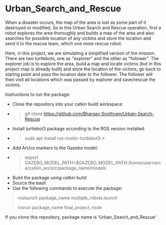 # Urban_Search_and_Rescue
When a disaster occurs, the map of the area is lost as some part of it destroyed or modified, So in this Urban Search and Rescue operation, first a robot explores the area thoroughly and builds a map of the area and also searches for possible location of any victims and store the location and send it to the rescue team, which one more rescue robot. 

Here, in this project, we are simulating a simplified version of the mission. There are two turtlebots, one as "explorer" and the other as "follower". The explorer job is to explore the area, build a map and locate victims (but in this project map is already built) and store the location of the victims, go back to startng point and pass the location date to the follower. The follower will then visit all locations which was passed by explorer and save/rescue the victims.


Instructions to run the package:

- Clone the repository into your catkin build workspace: 
- > git clone https://github.com/Bhargav-Soothram/Urban-Search-Rescue
- Install turtlebot3 package according to the ROS version installed: 
- > sudo apt install ros-noetic-turtlebot3-*
- Add ArUco markers to the Gazebo model: 
- > export GAZEBO_MODEL_PATH=$GAZEBO_MODEL_PATH:/home/username/catkin_ws/src/package_name/models
- Build the package using catkin build 
- Source the bash
- Use the following commands to execute the package:
> roslaunch package_name multiple_robots.launch

> rosrun package_name final_project_node

If you clone this repository, package name is 'Urban_Search_and_Rescue'
